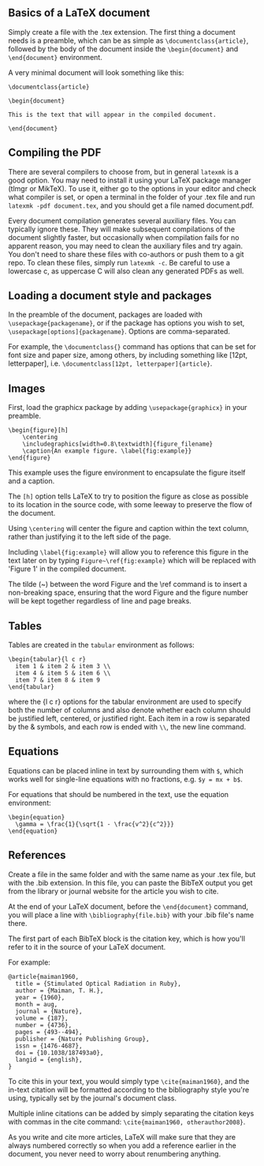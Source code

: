 ## Basics of a LaTeX document

Simply create a file with the .tex extension. The first thing a document needs is a preamble, which can be as simple as `\documentclass{article}`, followed by the body of the document inside the `\begin{document}` and `\end{document}` environment.

A very minimal document will look something like this: 
```
\documentclass{article}

\begin{document}

This is the text that will appear in the compiled document.

\end{document}
```

## Compiling the PDF

There are several compilers to choose from, but in general `latexmk` is a good option. You may need to install it using your LaTeX package manager (tlmgr or MikTeX).
To use it, either go to the options in your editor and check what compiler is set, or open a terminal in the folder of your .tex file and run `latexmk -pdf document.tex`, and you should get a file named document.pdf.

Every document compilation generates several auxiliary files. You can typically ignore these. They will make subsequent compilations of the document slightly faster, but occasionally when compilation fails for no apparent reason, you may need to clean the auxiliary files and try again. You don't need to share these files with co-authors or push them to a git repo.
To clean these files, simply run `latexmk -c`. Be careful to use a lowercase c, as uppercase C will also clean any generated PDFs as well.

## Loading a document style and packages

In the preamble of the document, packages are loaded with `\usepackage{packagename}`, or if the package has options you wish to set, `\usepackage[options]{packagename}`. Options are comma-separated.

For example, the `\documentclass{}` command has options that can be set for font size and paper size, among others, by including something like [12pt, letterpaper], i.e. `\documentclass[12pt, letterpaper]{article}`.

## Images

First, load the graphicx package by adding `\usepackage{graphicx}` in your preamble.

```
\begin{figure}[h]
	\centering
	\includegraphics[width=0.8\textwidth]{figure_filename}
	\caption{An example figure. \label{fig:example}}
\end{figure}
```

This example uses the figure environment to encapsulate the figure itself and a caption.

The `[h]` option tells LaTeX to try to position the figure as close as possible to its location in the source code, with some leeway to preserve the flow of the document.

Using `\centering` will center the figure and caption within the text column, rather than justifying it to the left side of the page.

Including `\label{fig:example}` will allow you to reference this figure in the text later on by typing `Figure~\ref{fig:example}` which will be replaced with 'Figure 1' in the compiled document.

The tilde (~) between the word Figure and the \ref command is to insert a non-breaking space, ensuring that the word Figure and the figure number will be kept together regardless of line and page breaks.

## Tables

Tables are created in the `tabular` environment as follows: 

```
\begin{tabular}{l c r}
  item 1 & item 2 & item 3 \\
  item 4 & item 5 & item 6 \\
  item 7 & item 8 & item 9
\end{tabular}
```
where the {l c r} options for the tabular environment are used to specify both the number of columns and also denote whether each column should be justified left, centered, or justified right.
Each item in a row is separated by the & symbols, and each row is ended with `\\`, the new line command.

## Equations

Equations can be placed inline in text by surrounding them with `$`, which works well for single-line equations with no fractions, e.g. `$y = mx + b$`.

For equations that should be numbered in the text, use the equation environment:
```
\begin{equation}
  \gamma = \frac{1}{\sqrt{1 - \frac{v^2}{c^2}}}
\end{equation}
```

## References

Create a file in the same folder and with the same name as your .tex file, but with the .bib extension.
In this file, you can paste the BibTeX output you get from the library or journal website for the article you wish to cite.

At the end of your LaTeX document, before the `\end{document}` command, you will place a line with `\bibliography{file.bib}` with your .bib file's name there.

The first part of each BibTeX block is the citation key, which is how you'll refer to it in the source of your LaTeX document.

For example:
```
@article{maiman1960,
  title = {Stimulated Optical Radiation in Ruby},
  author = {Maiman, T. H.},
  year = {1960},
  month = aug,
  journal = {Nature},
  volume = {187},
  number = {4736},
  pages = {493--494},
  publisher = {Nature Publishing Group},
  issn = {1476-4687},
  doi = {10.1038/187493a0},
  langid = {english},
}
```

To cite this in your text, you would simply type `\cite{maiman1960}`, and the in-text citation will be formatted according to the bibliography style you're using, typically set by the journal's document class.

Multiple inline citations can be added by simply separating the citation keys with commas in the cite command: `\cite{maiman1960, otherauthor2008}`.

As you write and cite more articles, LaTeX will make sure that they are always numbered correctly so when you add a reference earlier in the document, you never need to worry about renumbering anything.
